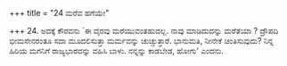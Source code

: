 +++
title = "24 ಮರೆವ ಹಗೆಯೇ"

+++
24. ಅದಕ್ಕೆ ಕೌರವನು `ಈ ವೈರವು ಮರೆಯುವಂತಹುದಲ್ಲ. ನಾವು ಮಾಡಿದುದನ್ನು ಮರೆತೆಯಾ ? ದ್ರೌಪದಿ ಭೀಮಸೇನರಂತೂ  ಸದಾ  ಮೂದಲಿಸುತ್ತಾ ಮರ್ಮವನ್ನು ಚುಚ್ಚುತ್ತಾರೆ. ಭಾನುಮತಿ, ನೀನೇಕೆ ಚಿಂತಿಸುವುದು? ನಿನ್ನ ಹಿರಿಯ ಮಗನಿಗೆ ರಾಜ್ಯಭಾರವನ್ನು ವಹಿಸಿ ಬಾಳು. ನನ್ನನ್ನು ಕಾಡಬೇಡ, ಹೋಗು' ಎಂದನು.